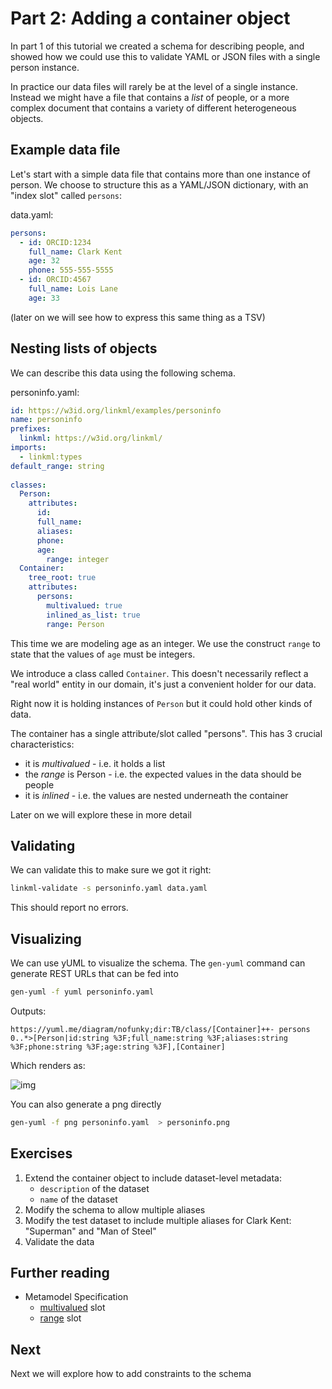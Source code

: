 # Part 2: Adding a container object

In part 1 of this tutorial we created a schema for describing people,
and showed how we could use this to validate YAML or JSON files with a
single person instance.

In practice our data files will rarely be at the level of a single instance. Instead we might have a file that contains a *list* of people, or a more complex document that contains a variety of different heterogeneous objects.

## Example data file

Let's start with a simple data file that contains more than one instance of person. We choose to structure this as a YAML/JSON dictionary, with an "index slot" called `persons`:

data.yaml:

```yaml
persons:
  - id: ORCID:1234
    full_name: Clark Kent
    age: 32
    phone: 555-555-5555
  - id: ORCID:4567
    full_name: Lois Lane
    age: 33
```

(later on we will see how to express this same thing as a TSV)

## Nesting lists of objects

We can describe this data using the following schema.

personinfo.yaml:

```yaml
id: https://w3id.org/linkml/examples/personinfo
name: personinfo
prefixes:
  linkml: https://w3id.org/linkml/
imports:
  - linkml:types
default_range: string
  
classes:
  Person:
    attributes:
      id:
      full_name:
      aliases:
      phone:
      age:
        range: integer
  Container:
    tree_root: true
    attributes:
      persons:
        multivalued: true
        inlined_as_list: true
        range: Person
```

This time we are modeling age as an integer. We use the construct
``range`` to state that the values of ``age`` must be integers.

We introduce a class called `Container`. This doesn't necessarily
reflect a "real world" entity in our domain, it's just a convenient
holder for our data.

Right now it is holding instances of `Person` but it could hold other kinds of data.

The container has a single attribute/slot called "persons". This has 3
crucial characteristics:

 - it is *multivalued* - i.e. it holds a list
 - the *range* is Person - i.e. the expected values in the data should be people
 - it is *inlined* - i.e. the values are nested underneath the container

Later on we will explore these in more detail

## Validating

We can validate this to make sure we got it right:

```bash
linkml-validate -s personinfo.yaml data.yaml 
```

This should report no errors.

## Visualizing

We can use yUML to visualize the schema. The `gen-yuml` command can generate REST URLs that can be fed into

```bash
gen-yuml -f yuml personinfo.yaml 
```

Outputs:

```text
https://yuml.me/diagram/nofunky;dir:TB/class/[Container]++- persons 0..*>[Person|id:string %3F;full_name:string %3F;aliases:string %3F;phone:string %3F;age:string %3F],[Container]
```

Which renders as:

![img](https://yuml.me/diagram/nofunky;dir:TB/class/[Container]++-%20persons%200..*>[Person|id:string%20%3F;full_name:string%20%3F;aliases:string%20%3F;phone:string%20%3F;age:string%20%3F],[Container])

You can also generate a png directly

```bash
gen-yuml -f png personinfo.yaml  > personinfo.png
```

## Exercises

1. Extend the container object to include dataset-level metadata:
   - `description` of the dataset
   - `name` of the dataset
2. Modify the schema to allow multiple aliases
3. Modify the test dataset to include multiple aliases for Clark Kent: "Superman" and "Man of Steel"
4. Validate the data

## Further reading

* Metamodel Specification
   * [multivalued](https://w3id.org/linkml/multivalued) slot
   * [range](https://w3id.org/linkml/range) slot   

## Next

Next we will explore how to add constraints to the schema
